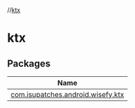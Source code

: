 //[ktx](index.md)

# ktx

## Packages

| Name |
|---|
| [com.isupatches.android.wisefy.ktx](ktx/com.isupatches.android.wisefy.ktx/index.md) |
